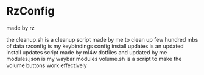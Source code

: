 # RzConfig
made by rz

the cleanup.sh is a cleanup script made by me to clean up few hundred mbs of data
rzconfig is my keybindings config
install updates is an updated install updates script made by ml4w dotfiles and updated by me
modules.json is my waybar modules
volume.sh is a script to make the volume buttons work effectively
